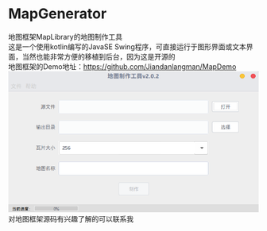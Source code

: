 # MapGenerator
地图框架MapLibrary的地图制作工具  
这是一个使用kotlin编写的JavaSE Swing程序，可直接运行于图形界面或文本界面，当然也能非常方便的移植到后台，因为这是开源的   
地图框架的Demo地址：https://github.com/Jiandanlangman/MapDemo
![ScreenShot](https://github.com/Jiandanlangman/MapGenerator/blob/master/screenshot/screenshot.png)   
对地图框架源码有兴趣了解的可以联系我   
